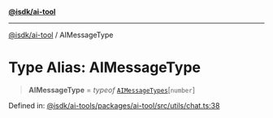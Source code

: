 [**@isdk/ai-tool**](../README.md)

***

[@isdk/ai-tool](../globals.md) / AIMessageType

# Type Alias: AIMessageType

> **AIMessageType** = *typeof* [`AIMessageTypes`](../variables/AIMessageTypes.md)\[`number`\]

Defined in: [@isdk/ai-tools/packages/ai-tool/src/utils/chat.ts:38](https://github.com/isdk/ai-tool.js/blob/fb1809b53cc75a30928176c26910792b6b8a96e1/src/utils/chat.ts#L38)
